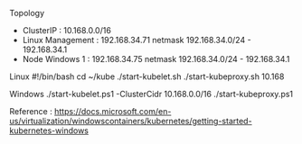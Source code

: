 Topology
- ClusterIP : 10.168.0.0/16
- Linux Management : 192.168.34.71 netmask 192.168.34.0/24 - 192.168.34.1
- Node Windows 1 : 192.168.34.75 netmask 192.168.34.0/24 - 192.168.34.1

Linux
#!/bin/bash
cd ~/kube
./start-kubelet.sh
./start-kubeproxy.sh 10.168

Windows
./start-kubelet.ps1 -ClusterCidr 10.168.0.0/16
./start-kubeproxy.ps1

Reference : https://docs.microsoft.com/en-us/virtualization/windowscontainers/kubernetes/getting-started-kubernetes-windows

